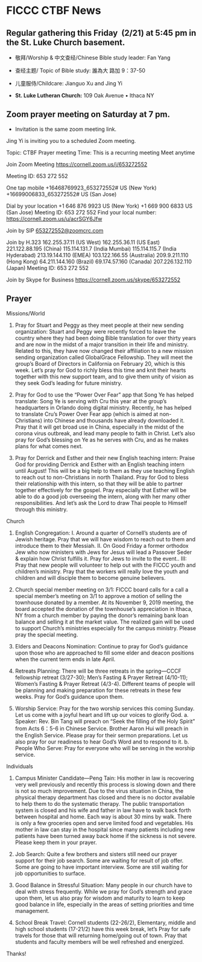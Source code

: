 # FICCC CTBF News
## Regular gathering this Friday  (2/21) at 5:45 pm in the St. Luke Church basement.

- 敬拜/Worship & 中文查经/Chinese Bible study leader: Fan Yang

- 查经主题/ Topic of Bible study: 誰為大 路加 9：37-50

- 儿童服侍/Childcare: Jianguo Xu and Jing Yi

- **St. Luke Lutheran Church:** 109 Oak Avenue • Ithaca NY



## Zoom prayer meeting on Saturday at 7 pm.

- Invitation is the same zoom meeting link. 

Jing Yi is inviting you to a scheduled Zoom meeting.

Topic: CTBF Prayer meeting
Time: This is a recurring meeting Meet anytime

Join Zoom Meeting
https://cornell.zoom.us/j/653272552

Meeting ID: 653 272 552

One tap mobile
+16468769923,,653272552# US (New York)
+16699006833,,653272552# US (San Jose)

Dial by your location
        +1 646 876 9923 US (New York)
        +1 669 900 6833 US (San Jose)
Meeting ID: 653 272 552
Find your local number: https://cornell.zoom.us/u/acrSGY6Jfw

Join by SIP
653272552@zoomcrc.com

Join by H.323
162.255.37.11 (US West)
162.255.36.11 (US East)
221.122.88.195 (China)
115.114.131.7 (India Mumbai)
115.114.115.7 (India Hyderabad)
213.19.144.110 (EMEA)
103.122.166.55 (Australia)
209.9.211.110 (Hong Kong)
64.211.144.160 (Brazil)
69.174.57.160 (Canada)
207.226.132.110 (Japan)
Meeting ID: 653 272 552

Join by Skype for Business
https://cornell.zoom.us/skype/653272552

## Prayer
Missions/World 
1) Pray for Stuart and Peggy as they meet people at their new sending organization: Stuart and Peggy were recently forced to leave the country where they had been doing Bible translation for over thirty years and are now in the midst of a major transition in their life and ministry. Related to this, they have now changed their affiliation to a new mission sending organization called GlobalGrace Fellowship. They will meet the group’s Board of Directors in California on February 20, which is this week. Let’s pray for God to richly bless this time and knit their hearts together with this new support team, and to give them unity of vision as they seek God’s leading for future ministry.

2) Pray for God to use the “Power Over Fear” app that Song Ye has helped translate: Song Ye is serving with Cru this year at the group’s headquarters in Orlando doing digital ministry. Recently, he has helped to translate Cru’s Power Over Fear app (which is aimed at non-Christians) into Chinese and thousands have already downloaded it. Pray that it will get broad use in China, especially in the midst of the corona virus outbreak, and lead many people to faith in Christ. Let’s also pray for God’s blessing on Ye as he serves with Cru, and as he makes plans for what comes next.

  3) Pray for Derrick and Esther and their new English teaching intern: Praise God for providing Derrick and Esther with an English teaching intern until August! This will be a big help to them as they use teaching English to reach out to non-Christians in north Thailand. Pray for God to bless their relationship with this intern, so that they will be able to partner together effectively for the gospel. Pray especially that Esther will be able to do a good job overseeing the intern, along with her many other responsibilities. And let’s ask the Lord to draw Thai people to Himself through this ministry.

Church
1. English Congregation: I. Around a quarter of Cornell’s students are of Jewish heritage. Pray that we will have wisdom to reach out to them and introduce them to their Messiah. II. On Good Friday a former orthodox Jew who now ministers with Jews for Jesus will lead a Passover Seder & explain how Christ fulfills it. Pray for Jews to invite to the event.. III: Pray that new people will volunteer to help out with the FICCC youth and children’s ministry.  Pray that the workers will really love the youth and children and will disciple them to become genuine believers.

2. Church special member meeting on 3/1:  FICCC board calls for a call a special member’s meeting on 3/1 to approve a motion of selling the townhouse donated by a member. At its November 9, 2019 meeting, the board accepted the donation of the townhouse’s appreciation in Ithaca, NY from a church member by paying the donor’s remaining bank loan balance and selling it at the market value. The realized gain will be used to support Church’s ministries especially for the campus ministry. Please pray the special meeting.

3. Elders and Deacons Nomination: Continue to pray for God’s guidance upon those who are approached to fill some elder and deacon positions when the current term ends in late April.

4. Retreats Planning: There will be three retreats in the spring—CCCF fellowship retreat (3/27-30); Men’s Fasting & Prayer Retreat (4/10-11); Women’s Fasting & Prayer Retreat (4/3-4).  Different teams of people will be planning and making preparation for these retreats in these few weeks.  Pray for God’s guidance upon them.

5. Worship Service: Pray for the two worship services this coming Sunday.  Let us come with a joyful heart and lift up our voices to glorify God.
a. Speaker: Rev. Bin Tang will preach on “Seek the filling of the Holy Spirit” from Acts 6：5-6  in Chinese Service. Brother Aaron Hui  will preach in the English Service.  Please pray for their sermon preparations. Let us also pray for our readiness to hear God’s Word and to respond to it. 
b. People Who Serve: Pray for everyone who will be serving in the worship service.

Individuals
1. Campus Minister Candidate—Peng Tain:  His  mother in law is recovering very well previously and recently this process is slowing down and there is not so much improvement. Due to the virus situation in China, the physical therapy department has closed and there is no doctor available to help them to do the systematic therapy. The public transportation system is closed and his wife and father in law have to walk back forth between hospital and home. Each way is about 30 mins by walk. There is only a few groceries open and serve limited food and vegetables. His  mother in law can stay in the hospital since many patients including new patients have been turned away back home if the sickness is not severe. Please keep them in your prayer.

2. Job Search: Quite a few brothers and sisters still need our prayer support for their job search.  Some are waiting for result of job offer.  Some are going to have important interview.  Some are still waiting for job opportunities to surface.

3. Good Balance in Stressful Situation: Many people in our church have to deal with stress frequently.  While we pray for God’s strength and grace upon them, let us also pray for wisdom and maturity to learn to keep good balance in life, especially in the areas of setting priorities and time management.

4. School Break Travel: Cornell students (22-26/2), Elementary, middle and high school students (17-21/2) have this week break, let’s Pray for safe travels for those that will returning home/going out of town. Pray that students and faculty members will be well refreshed and energized.

Thanks!
